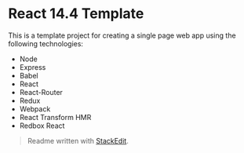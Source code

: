 React 14.4 Template
===========================
This is a template project for creating a single page web app using the following technologies:

 - Node
 - Express
 - Babel
 - React
 - React-Router
 - Redux
 - Webpack
 - React Transform HMR
 - Redbox React



> Readme written with [StackEdit](https://stackedit.io/).